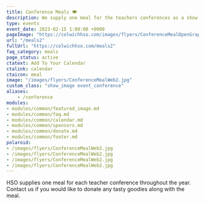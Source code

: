 ```yaml
---
title: Conference Meals 🍽️
description: We supply one meal for the teachers conferences as a show of appreciation.
type: events
event_date: 2023-02-15 1:00:00 +0000
pageImage: "https://colwichhso.com/images/flyers/ConferenceMealOpenGraph.jpg"
url: "/meals2"
fullUrl: "https://colwichhso.com/meals2"
faq_category: meals
page_status: active
ctatext: Add To Your Calendar
ctalink: calendar
ctaicon: meal
image: "/images/flyers/ConferenceMealWeb2.jpg"
custom_class: "show_image event_conference"
aliases:
    - /conference
modules:
- modules/common/featured_image.md
- modules/common/faq.md
- modules/common/calendar.md
- modules/common/sponsors.md
- modules/common/donate.md
- modules/common/footer.md
polaroid: 
- /images/flyers/ConferenceMealWeb2.jpg
- /images/flyers/ConferenceMealWeb2.jpg
- /images/flyers/ConferenceMealWeb2.jpg
- /images/flyers/ConferenceMealWeb2.jpg
---
```

HSO supplies one meal for each teacher conference throughout the year. Contact us if you would like to donate any tasty goodies along with the meal.